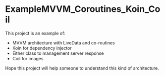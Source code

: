 # ExampleMVVM_Coroutines_Koin_Coil


This project is an example of:

 - MVVM architecture with LiveData and co-routines
 - Koin for dependency injector
 - Either class to management server response
 - Coil for images

 Hope this project will help someone to understand this kind of architecture.

